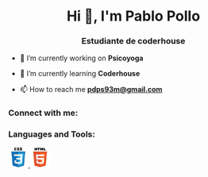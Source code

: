 <h1 align="center">Hi 👋, I'm Pablo Pollo</h1>
<h3 align="center">Estudiante de coderhouse</h3>

- 🔭 I’m currently working on **Psicoyoga**

- 🌱 I’m currently learning **Coderhouse**

- 📫 How to reach me **pdps93m@gmail.com**

<h3 align="left">Connect with me:</h3>
<p align="left">
</p>

<h3 align="left">Languages and Tools:</h3>
<p align="left"> <a href="https://www.w3schools.com/css/" target="_blank" rel="noreferrer"> <img src="https://raw.githubusercontent.com/devicons/devicon/master/icons/css3/css3-original-wordmark.svg" alt="css3" width="40" height="40"/> </a> <a href="https://www.w3.org/html/" target="_blank" rel="noreferrer"> <img src="https://raw.githubusercontent.com/devicons/devicon/master/icons/html5/html5-original-wordmark.svg" alt="html5" width="40" height="40"/> </a> </p>

